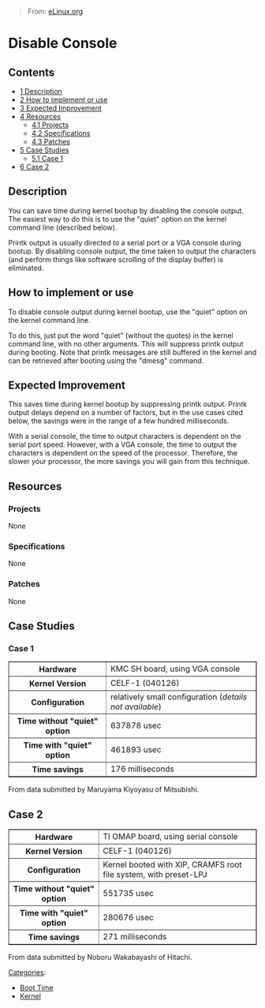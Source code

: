 > From: [eLinux.org](http://eLinux.org/Disable_Console "http://eLinux.org/Disable_Console")


# Disable Console



## Contents

-   [1 Description](#description)
-   [2 How to implement or use](#how-to-implement-or-use)
-   [3 Expected Improvement](#expected-improvement)
-   [4 Resources](#resources)
    -   [4.1 Projects](#projects)
    -   [4.2 Specifications](#specifications)
    -   [4.3 Patches](#patches)
-   [5 Case Studies](#case-studies)
    -   [5.1 Case 1](#case-1)
-   [6 Case 2](#case-2)

## Description

You can save time during kernel bootup by disabling the console output.
The easiest way to do this is to use the "quiet" option on the kernel
command line (described below).

Printk output is usually directed to a serial port or a VGA console
during bootup. By disabling console output, the time taken to output the
characters (and perform things like software scrolling of the display
buffer) is eliminated.

## How to implement or use

To disable console output during kernel bootup, use the "quiet" option
on the kernel command line.

To do this, just put the word "quiet" (without the quotes) in the kernel
command line, with no other arguments. This will suppress printk output
during booting. Note that printk messages are still buffered in the
kernel and can be retrieved after booting using the "dmesg" command.

## Expected Improvement

This saves time during kernel bootup by suppressing printk output.
Printk output delays depend on a number of factors, but in the use cases
cited below, the savings were in the range of a few hundred
milliseconds.

With a serial console, the time to output characters is dependent on the
serial port speed. However, with a VGA console, the time to output the
characters is dependent on the speed of the processor. Therefore, the
slower your processor, the more savings you will gain from this
technique.

## Resources

### Projects

None

### Specifications

None

### Patches

None

## Case Studies

### Case 1

<table border="1">
<tr>
<th>Hardware
</th>
<td>KMC SH board, using VGA console
</td></tr>
<tr>
<th>Kernel Version
</th>
<td>CELF-1 (040126)
</td></tr>
<tr>
<th>Configuration
</th>
<td>relatively small configuration (<i>details not available</i>)
</td></tr>
<tr>
<th>Time without "quiet" option
</th>
<td>637878 usec
</td></tr>
<tr>
<th>Time with "quiet" option
</th>
<td>461893 usec
</td></tr>
<tr>
<th>Time savings
</th>
<td>176 milliseconds
</td></tr></table>
<p>From data submitted by Maruyama Kiyoyasu of Mitsubishi.
</p>

## Case 2

<table border="1">
<tr>
<th>Hardware
</th>
<td>TI OMAP board, using serial console
</td></tr>
<tr>
<th>Kernel Version
</th>
<td>CELF-1 (040126)
</td></tr>
<tr>
<th>Configuration
</th>
<td>Kernel booted with XIP, CRAMFS root file system, with preset-LPJ
</td></tr>
<tr>
<th>Time without "quiet" option
</th>
<td>551735 usec
</td></tr>
<tr>
<th>Time with "quiet" option
</th>
<td>280676 usec
</td></tr>
<tr>
<th>Time savings
</th>
<td>271 milliseconds
</td></tr></table>

From data submitted by Noboru Wakabayashi of Hitachi.


[Categories](http://eLinux.org/Special:Categories "Special:Categories"):

-   [Boot Time](http://eLinux.org/Category:Boot_Time "Category:Boot Time")
-   [Kernel](http://eLinux.org/Category:Kernel "Category:Kernel")

